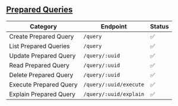## [Prepared Queries](https://developer.hashicorp.com/consul/api-docs/query)

| Category | Endpoint | Status 
| -------- |-------- | ------ 
| Create Prepared Query | `/query` | ✅ 
| List Prepared Queries | `/query` | ✅ 
| Update Prepared Query | `/query/:uuid` | ✅ 
| Read Prepared Query | `/query/:uuid`| ✅ 
| Delete Prepared Query | `/query/:uuid` | ✅ 
| Execute Prepared Query | `/query/:uuid/execute` | ✅ 
| Explain Prepared Query | `/query/:uuid/explain` | ✅ 
